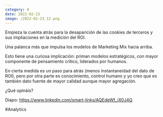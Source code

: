 ```yaml
--- 
category: A 
date: 2022-02-23 
image: /2022-02-23_12.png 
--- 
```


Empieza la cuenta atrás para la desaparición de las cookies de terceros y sus impliaciones en la medición del ROI. 

Una palanca más que impulsa los modelos de Marketing Mix hacia arriba. 

Esto tiene una curiosa implicación: priman modelos estratégicos, con mayor componente de pensamiento crítico, liderados por humanos. 

En cierta medida es un paso para atrás (menos instantaneidad del dato de ROI), pero por otra parte es conocimiento, control humano y yo creo que es también dato fuente de mayor calidad aunque mayor agregación.

¿Qué opináis?

Diapo: https://www.linkedin.com/smart-links/AQEdeWf_jX0J4Q

#Analytics